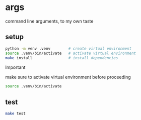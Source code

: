# args

command line arguments, to my own taste

## setup
```sh
python -m venv .venv        # create virtual environment
source .venv/bin/activate   # activate virtual environment
make install                # install dependencies
```

> [!IMPORTANT]
> make sure to activate virtual environment before proceeding
> ```sh
> source .venv/bin/activate
> ```


## test
```sh
make test
```
